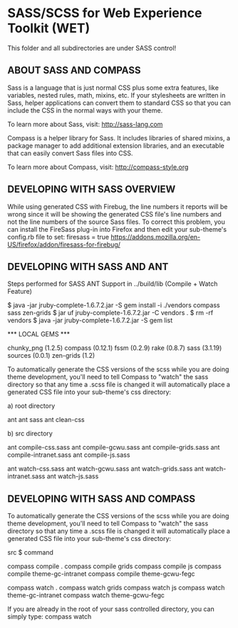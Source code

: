 # SASS/SCSS for Web Experience Toolkit (WET)

This folder and all subdirectories are under SASS control!


ABOUT SASS AND COMPASS
----------------------

Sass is a language that is just normal CSS plus some extra features, like
variables, nested rules, math, mixins, etc. If your stylesheets are written in
Sass, helper applications can convert them to standard CSS so that you can
include the CSS in the normal ways with your theme.

To learn more about Sass, visit: http://sass-lang.com

Compass is a helper library for Sass. It includes libraries of shared mixins, a
package manager to add additional extension libraries, and an executable that
can easily convert Sass files into CSS.

To learn more about Compass, visit: http://compass-style.org


DEVELOPING WITH SASS OVERVIEW
-----------------------------

While using generated CSS with Firebug, the line numbers it reports will be
wrong since it will be showing the generated CSS file's line numbers and not the
line numbers of the source Sass files. To correct this problem, you can install
the FireSass plug-in into Firefox and then edit your sub-theme's config.rb file
to set: firesass = true
  https://addons.mozilla.org/en-US/firefox/addon/firesass-for-firebug/


DEVELOPING WITH SASS AND ANT
-------------------------

Steps performed for SASS ANT Support in ../build/lib (Compile + Watch Feature)

  $ java -jar jruby-complete-1.6.7.2.jar -S gem install -i ./vendors compass sass zen-grids
  $ jar uf jruby-complete-1.6.7.2.jar -C vendors .
  $ rm -rf vendors
  $ java -jar jruby-complete-1.6.7.2.jar -S gem list

  *** LOCAL GEMS ***

  chunky_png (1.2.5)
  compass (0.12.1)
  fssm (0.2.9)
  rake (0.8.7)
  sass (3.1.19)
  sources (0.0.1)
  zen-grids (1.2)

To automatically generate the CSS versions of the scss while you are doing theme
development, you'll need to tell Compass to "watch" the sass directory so that
any time a .scss file is changed it will automatically place a generated CSS
file into your sub-theme's css directory:
  
  a) root directory

  ant
  ant sass
  ant clean-css

  b) src directory

  ant compile-css.sass
  ant compile-gcwu.sass
  ant compile-grids.sass
  ant compile-intranet.sass
  ant compile-js.sass

  ant watch-css.sass
  ant watch-gcwu.sass
  ant watch-grids.sass
  ant watch-intranet.sass
  ant watch-js.sass


DEVELOPING WITH SASS AND COMPASS
--------------------------------

To automatically generate the CSS versions of the scss while you are doing theme
development, you'll need to tell Compass to "watch" the sass directory so that
any time a .scss file is changed it will automatically place a generated CSS
file into your sub-theme's css directory:

  src $ command

  compass compile .
  compass compile grids
  compass compile js
  compass compile theme-gc-intranet
  compass compile theme-gcwu-fegc

  compass watch .
  compass watch grids
  compass watch js
  compass watch theme-gc-intranet
  compass watch theme-gcwu-fegc

  If you are already in the root of your sass controlled directory, you can simply
  type:  compass watch
